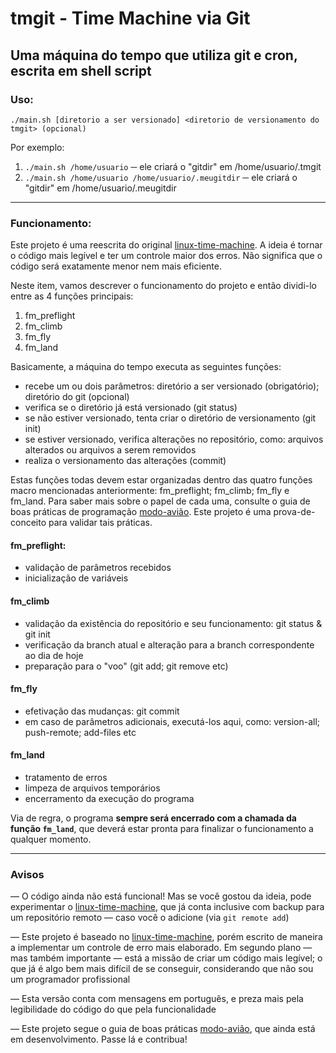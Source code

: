 # tmgit - Time Machine via Git

## Uma máquina do tempo que utiliza git e cron, escrita em shell script


### Uso:

```
./main.sh [diretorio a ser versionado] <diretorio de versionamento do tmgit> (opcional)
```

Por exemplo: 
1. `./main.sh /home/usuario` ─ ele criará o "gitdir" em /home/usuario/.tmgit
2. `./main.sh /home/usuario /home/usuario/.meugitdir` ─ ele criará o "gitdir" em /home/usuario/.meugitdir

---

### Funcionamento: 

Este projeto é uma reescrita do original [linux-time-machine](https://github.com/elisboa/linux-time-machine.sh). A ideia é tornar o código mais legível e ter um controle maior dos erros. Não significa que o código será exatamente menor nem mais eficiente.

Neste item, vamos descrever o funcionamento do projeto e então dividi-lo entre as 4 funções principais:
1. fm_preflight
2. fm_climb
3. fm_fly
4. fm_land

Basicamente, a máquina do tempo executa as seguintes funções:
- recebe um ou dois parâmetros: diretório a ser versionado (obrigatório); diretório do git (opcional)
- verifica se o diretório já está versionado (git status)
- se não estiver versionado, tenta criar o diretório de versionamento (git init)
- se estiver versionado, verifica alterações no repositório, como: arquivos alterados ou arquivos a serem removidos
- realiza o versionamento das alterações (commit)

Estas funções todas devem estar organizadas dentro das quatro funções macro mencionadas anteriormente: fm_preflight; fm_climb; fm_fly e fm_land. Para saber mais sobre o papel de cada uma, consulte o guia de boas práticas de programação [modo-avião](http://modo-aviao.hackbox.link/). Este projeto é uma prova-de-conceito para validar tais práticas.

#### fm_preflight: 
- validação de parâmetros recebidos
- inicialização de variáveis

#### fm_climb
- validação da existência do repositório e seu funcionamento: git status & git init
- verificação da branch atual e alteração para a branch correspondente ao dia de hoje
- preparação para o "voo" (git add; git remove etc)

#### fm_fly
- efetivação das mudanças: git commit
- em caso de parâmetros adicionais, executá-los aqui, como: version-all; push-remote; add-files etc


#### fm_land
- tratamento de erros
- limpeza de arquivos temporários
- encerramento da execução do programa

Via de regra, o programa **sempre será encerrado com a chamada da função `fm_land`**, que deverá estar pronta para finalizar o funcionamento a qualquer momento.

---

### Avisos

— O código ainda não está funcional! Mas se você gostou da ideia, pode experimentar o [linux-time-machine](https://github.com/elisboa/linux-time-machine.sh), que já conta inclusive com backup para um repositório remoto — caso você o adicione (via `git remote add`)

— Este projeto é baseado no [linux-time-machine](https://github.com/elisboa/linux-time-machine.sh), porém escrito de maneira a implementar um controle de erro mais elaborado. Em segundo plano — mas também importante — está a missão de criar um código mais legível; o que já é algo bem mais difícil de se conseguir, considerando que não sou um programador profissional

— Esta versão conta com mensagens em português, e preza mais pela legibilidade do código do que pela funcionalidade

— Este projeto segue o guia de boas práticas [modo-avião](https://github.com/elisboa/modo-aviao), que ainda está em desenvolvimento. Passe lá e contribua!
